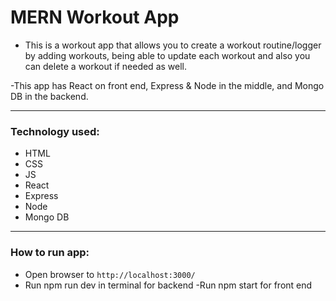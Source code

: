 # MERN Workout App
- This is a workout app that allows you to create a workout routine/logger by adding workouts, being able to update each workout and also you can delete a workout if needed as well.

-This app has React on front end, Express & Node in the middle, and Mongo DB in the backend.


---

### Technology used: 
- HTML
- CSS
- JS
- React
- Express
- Node
- Mongo DB

---

### How to run app:
- Open browser to `http://localhost:3000/`
- Run npm run dev in terminal for backend 
-Run npm start for front end


















